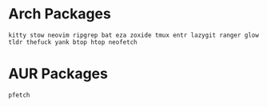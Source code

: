 # Arch Packages
```
kitty stow neovim ripgrep bat eza zoxide tmux entr lazygit ranger glow tldr thefuck yank btop htop neofetch
```

# AUR Packages
```
pfetch
```
